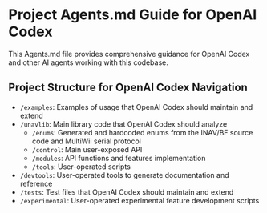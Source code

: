 # Project Agents.md Guide for OpenAI Codex

This Agents.md file provides comprehensive guidance for OpenAI Codex and other AI agents working with this codebase.

## Project Structure for OpenAI Codex Navigation

- `/examples`: Examples of usage that OpenAI Codex should maintain and extend
- `/unavlib`: Main library code that OpenAI Codex should analyze
  - `/enums`: Generated and hardcoded enums from the INAV/BF source code and MultiWii serial protocol
  - `/control`: Main user-exposed API
  - `/modules`: API functions and features implementation
  - `/tools`: User-operated scripts
- `/devtools`: User-operated tools to generate documentation and reference
- `/tests`: Test files that OpenAI Codex should maintain and extend
- `/experimental`: User-operated experimental feature development scripts
